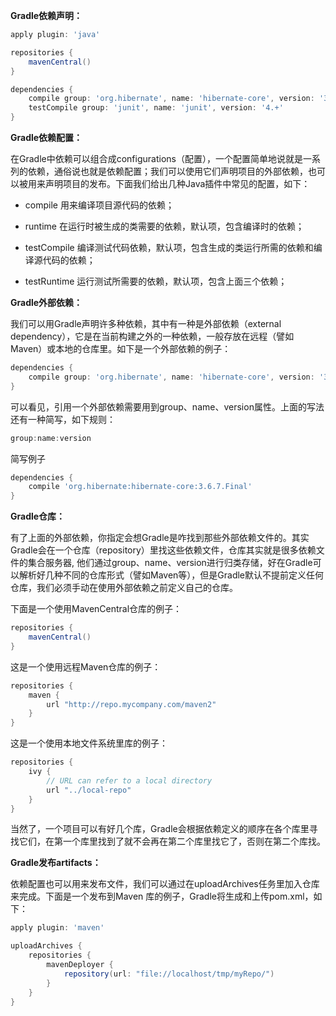 **Gradle依赖声明：**

```groovy
apply plugin: 'java'

repositories {
    mavenCentral()
}

dependencies {
    compile group: 'org.hibernate', name: 'hibernate-core', version: '3.6.7.Final'
    testCompile group: 'junit', name: 'junit', version: '4.+'
}
```

**Gradle依赖配置：**

在Gradle中依赖可以组合成configurations（配置），一个配置简单地说就是一系列的依赖，通俗说也就是依赖配置；我们可以使用它们声明项目的外部依赖，也可以被用来声明项目的发布。下面我们给出几种Java插件中常见的配置，如下：

- compile
  用来编译项目源代码的依赖；

- runtime
  在运行时被生成的类需要的依赖，默认项，包含编译时的依赖；

- testCompile
  编译测试代码依赖，默认项，包含生成的类运行所需的依赖和编译源代码的依赖；

- testRuntime
  运行测试所需要的依赖，默认项，包含上面三个依赖；

**Gradle外部依赖：**

我们可以用Gradle声明许多种依赖，其中有一种是外部依赖（external dependency），它是在当前构建之外的一种依赖，一般存放在远程（譬如Maven）或本地的仓库里。如下是一个外部依赖的例子：

```groovy
dependencies {
    compile group: 'org.hibernate', name: 'hibernate-core', version: '3.6.7.Final'
}
```

可以看见，引用一个外部依赖需要用到group、name、version属性。上面的写法还有一种简写，如下规则：

```groovy
group:name:version
```

简写例子

```groovy
dependencies {
    compile 'org.hibernate:hibernate-core:3.6.7.Final'
}
```

**Gradle仓库：**

有了上面的外部依赖，你指定会想Gradle是咋找到那些外部依赖文件的。其实Gradle会在一个仓库（repository）里找这些依赖文件，仓库其实就是很多依赖文件的集合服务器, 他们通过group、name、version进行归类存储，好在Gradle可以解析好几种不同的仓库形式（譬如Maven等），但是Gradle默认不提前定义任何仓库，我们必须手动在使用外部依赖之前定义自己的仓库。



下面是一个使用MavenCentral仓库的例子：

```groovy
repositories {
    mavenCentral()
}
```

这是一个使用远程Maven仓库的例子：

```groovy
repositories {
    maven {
        url "http://repo.mycompany.com/maven2"
    }
}
```

这是一个使用本地文件系统里库的例子：

```groovy
repositories {
    ivy {
        // URL can refer to a local directory
        url "../local-repo"
    }
}
```

当然了，一个项目可以有好几个库，Gradle会根据依赖定义的顺序在各个库里寻找它们，在第一个库里找到了就不会再在第二个库里找它了，否则在第二个库找。



**Gradle发布artifacts：**

依赖配置也可以用来发布文件，我们可以通过在uploadArchives任务里加入仓库来完成。下面是一个发布到Maven 库的例子，Gradle将生成和上传pom.xml，如下：	

```groovy
apply plugin: 'maven'

uploadArchives {
    repositories {
        mavenDeployer {
            repository(url: "file://localhost/tmp/myRepo/")
        }
    }
}
```

